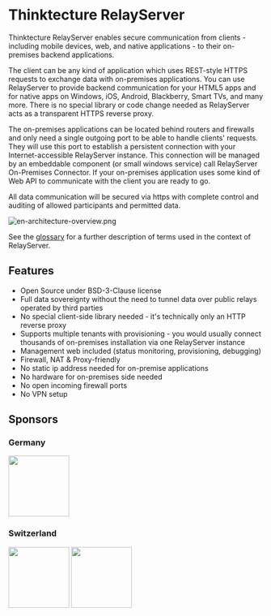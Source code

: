 # Thinktecture RelayServer

Thinktecture RelayServer enables secure communication from clients - including mobile devices, web, and native applications - to their on-premises backend applications.

The client can be any kind of application which uses REST-style HTTPS requests to exchange data with on-premises applications. You can use RelayServer to provide backend communication for your HTML5 apps and for native apps on Windows, iOS, Android, Blackberry, Smart TVs, and many more. There is no special library or code change needed as RelayServer acts as a transparent HTTPS reverse proxy.

The on-premises applications can be located behind routers and firewalls and only need a single outgoing port to be able to handle clients' requests. They will use this port to establish a persistent connection with your Internet-accessible RelayServer instance. This connection will be managed by an embeddable component (or small windows service) call RelayServer On-Premises Connector. If your on-premises application uses some kind of Web API to communicate with the client you are ready to go.

All data communication will be secured via https with complete control and auditing of allowed participants and permitted data.

![en-architecture-overview.png](./docs/assets/en-architecture-overview.png)

See the [glossary](./docs/glossary.md) for a further description of terms used in the context of RelayServer.

## Features

- Open Source under BSD-3-Clause license
- Full data sovereignty without the need to tunnel data over public relays operated by third parties
- No special client-side library needed - it's technically only an HTTP reverse proxy
- Supports multiple tenants with provisioning - you would usually connect thousands of on-premises installation via one RelayServer instance
- Management web included (status monitoring, provisioning, debugging)
- Firewall, NAT & Proxy-friendly
- No static ip address needed for on-premise applications
- No hardware for on-premises side needed
- No open incoming firewall ports
- No VPN setup

## Sponsors

### Germany

[<img width="120px" src="./docs/assets/logo_sponsor_kwp.svg" />](https://www.kwpsoftware.de)

### Switzerland

[<img width="120px" src="./docs/assets/logo_sponsor_cmi.svg" />](https://www.cmiag.ch/)
[<img width="120px" src="./docs/assets/logo_sponsor_abraxas.png" />](https://www.abraxas.ch/)
